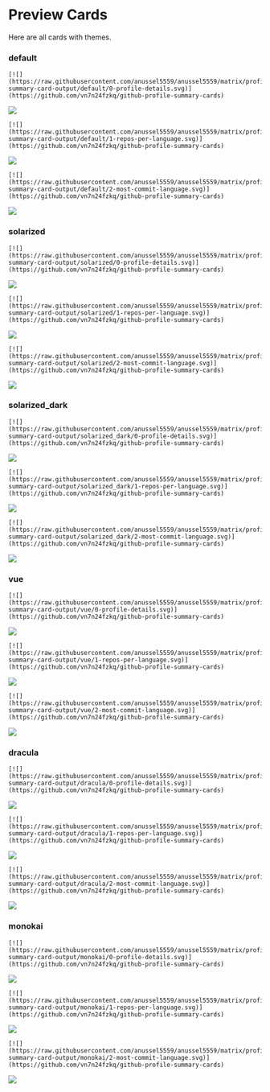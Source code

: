
# Preview Cards

Here are all cards with themes.


### default


```
[![](https://raw.githubusercontent.com/anussel5559/anussel5559/matrix/profile-summary-card-output/default/0-profile-details.svg)](https://github.com/vn7n24fzkq/github-profile-summary-cards)
```
![](https://raw.githubusercontent.com/anussel5559/anussel5559/matrix/profile-summary-card-output/default/0-profile-details.svg)


```
[![](https://raw.githubusercontent.com/anussel5559/anussel5559/matrix/profile-summary-card-output/default/1-repos-per-language.svg)](https://github.com/vn7n24fzkq/github-profile-summary-cards)
```
![](https://raw.githubusercontent.com/anussel5559/anussel5559/matrix/profile-summary-card-output/default/1-repos-per-language.svg)


```
[![](https://raw.githubusercontent.com/anussel5559/anussel5559/matrix/profile-summary-card-output/default/2-most-commit-language.svg)](https://github.com/vn7n24fzkq/github-profile-summary-cards)
```
![](https://raw.githubusercontent.com/anussel5559/anussel5559/matrix/profile-summary-card-output/default/2-most-commit-language.svg)


### solarized


```
[![](https://raw.githubusercontent.com/anussel5559/anussel5559/matrix/profile-summary-card-output/solarized/0-profile-details.svg)](https://github.com/vn7n24fzkq/github-profile-summary-cards)
```
![](https://raw.githubusercontent.com/anussel5559/anussel5559/matrix/profile-summary-card-output/solarized/0-profile-details.svg)


```
[![](https://raw.githubusercontent.com/anussel5559/anussel5559/matrix/profile-summary-card-output/solarized/1-repos-per-language.svg)](https://github.com/vn7n24fzkq/github-profile-summary-cards)
```
![](https://raw.githubusercontent.com/anussel5559/anussel5559/matrix/profile-summary-card-output/solarized/1-repos-per-language.svg)


```
[![](https://raw.githubusercontent.com/anussel5559/anussel5559/matrix/profile-summary-card-output/solarized/2-most-commit-language.svg)](https://github.com/vn7n24fzkq/github-profile-summary-cards)
```
![](https://raw.githubusercontent.com/anussel5559/anussel5559/matrix/profile-summary-card-output/solarized/2-most-commit-language.svg)


### solarized_dark


```
[![](https://raw.githubusercontent.com/anussel5559/anussel5559/matrix/profile-summary-card-output/solarized_dark/0-profile-details.svg)](https://github.com/vn7n24fzkq/github-profile-summary-cards)
```
![](https://raw.githubusercontent.com/anussel5559/anussel5559/matrix/profile-summary-card-output/solarized_dark/0-profile-details.svg)


```
[![](https://raw.githubusercontent.com/anussel5559/anussel5559/matrix/profile-summary-card-output/solarized_dark/1-repos-per-language.svg)](https://github.com/vn7n24fzkq/github-profile-summary-cards)
```
![](https://raw.githubusercontent.com/anussel5559/anussel5559/matrix/profile-summary-card-output/solarized_dark/1-repos-per-language.svg)


```
[![](https://raw.githubusercontent.com/anussel5559/anussel5559/matrix/profile-summary-card-output/solarized_dark/2-most-commit-language.svg)](https://github.com/vn7n24fzkq/github-profile-summary-cards)
```
![](https://raw.githubusercontent.com/anussel5559/anussel5559/matrix/profile-summary-card-output/solarized_dark/2-most-commit-language.svg)


### vue


```
[![](https://raw.githubusercontent.com/anussel5559/anussel5559/matrix/profile-summary-card-output/vue/0-profile-details.svg)](https://github.com/vn7n24fzkq/github-profile-summary-cards)
```
![](https://raw.githubusercontent.com/anussel5559/anussel5559/matrix/profile-summary-card-output/vue/0-profile-details.svg)


```
[![](https://raw.githubusercontent.com/anussel5559/anussel5559/matrix/profile-summary-card-output/vue/1-repos-per-language.svg)](https://github.com/vn7n24fzkq/github-profile-summary-cards)
```
![](https://raw.githubusercontent.com/anussel5559/anussel5559/matrix/profile-summary-card-output/vue/1-repos-per-language.svg)


```
[![](https://raw.githubusercontent.com/anussel5559/anussel5559/matrix/profile-summary-card-output/vue/2-most-commit-language.svg)](https://github.com/vn7n24fzkq/github-profile-summary-cards)
```
![](https://raw.githubusercontent.com/anussel5559/anussel5559/matrix/profile-summary-card-output/vue/2-most-commit-language.svg)


### dracula


```
[![](https://raw.githubusercontent.com/anussel5559/anussel5559/matrix/profile-summary-card-output/dracula/0-profile-details.svg)](https://github.com/vn7n24fzkq/github-profile-summary-cards)
```
![](https://raw.githubusercontent.com/anussel5559/anussel5559/matrix/profile-summary-card-output/dracula/0-profile-details.svg)


```
[![](https://raw.githubusercontent.com/anussel5559/anussel5559/matrix/profile-summary-card-output/dracula/1-repos-per-language.svg)](https://github.com/vn7n24fzkq/github-profile-summary-cards)
```
![](https://raw.githubusercontent.com/anussel5559/anussel5559/matrix/profile-summary-card-output/dracula/1-repos-per-language.svg)


```
[![](https://raw.githubusercontent.com/anussel5559/anussel5559/matrix/profile-summary-card-output/dracula/2-most-commit-language.svg)](https://github.com/vn7n24fzkq/github-profile-summary-cards)
```
![](https://raw.githubusercontent.com/anussel5559/anussel5559/matrix/profile-summary-card-output/dracula/2-most-commit-language.svg)


### monokai


```
[![](https://raw.githubusercontent.com/anussel5559/anussel5559/matrix/profile-summary-card-output/monokai/0-profile-details.svg)](https://github.com/vn7n24fzkq/github-profile-summary-cards)
```
![](https://raw.githubusercontent.com/anussel5559/anussel5559/matrix/profile-summary-card-output/monokai/0-profile-details.svg)


```
[![](https://raw.githubusercontent.com/anussel5559/anussel5559/matrix/profile-summary-card-output/monokai/1-repos-per-language.svg)](https://github.com/vn7n24fzkq/github-profile-summary-cards)
```
![](https://raw.githubusercontent.com/anussel5559/anussel5559/matrix/profile-summary-card-output/monokai/1-repos-per-language.svg)


```
[![](https://raw.githubusercontent.com/anussel5559/anussel5559/matrix/profile-summary-card-output/monokai/2-most-commit-language.svg)](https://github.com/vn7n24fzkq/github-profile-summary-cards)
```
![](https://raw.githubusercontent.com/anussel5559/anussel5559/matrix/profile-summary-card-output/monokai/2-most-commit-language.svg)

